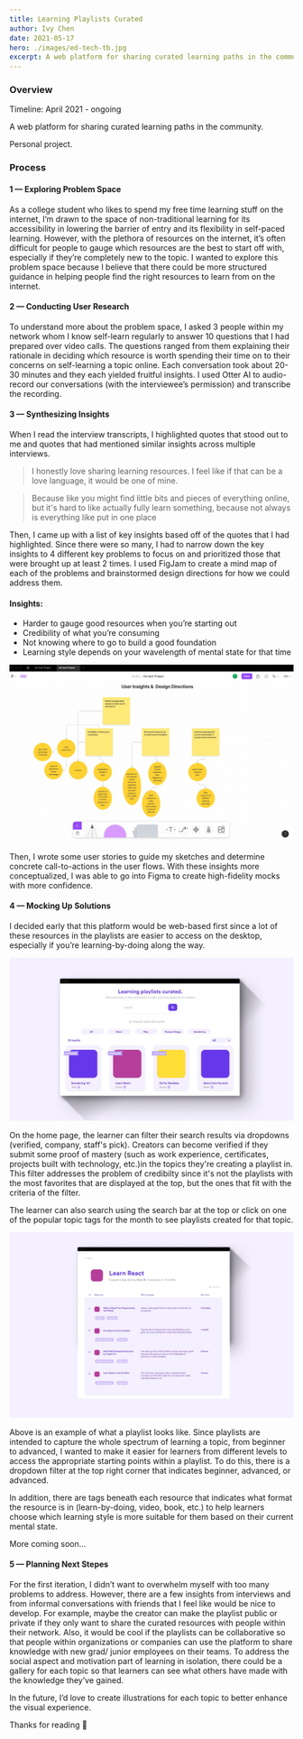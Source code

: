```yaml
---
title: Learning Playlists Curated
author: Ivy Chen
date: 2021-05-17
hero: ./images/ed-tech-tb.jpg
excerpt: A web platform for sharing curated learning paths in the community
---
```


### Overview


Timeline: April 2021 - ongoing 

A web platform for sharing curated learning paths in the community.

Personal project.


### Process 


#### 1 — Exploring Problem Space 

As a college student who likes to spend my free time learning stuff on the internet, I’m drawn to the space of non-traditional learning for its accessibility in lowering the barrier of entry and its flexibility in self-paced learning. However, with the plethora of resources on the internet, it’s often difficult for people to gauge which resources are the best to start off with, especially if they’re completely new to the topic. I wanted to explore this problem space because I believe that there could be more structured guidance in helping people find the right resources to learn from on the internet. 

#### 2 — Conducting User Research 

To understand more about the problem space, I asked 3 people within my network whom I know self-learn regularly to answer 10 questions that I had prepared over video calls. The questions ranged from them explaining their rationale in deciding which resource is worth spending their time on to their concerns on self-learning a topic online. Each conversation took about 20-30 minutes and they each yielded fruitful insights. I used Otter AI to audio-record our conversations (with the interviewee’s permission) and transcribe the recording.

#### 3 — Synthesizing Insights  

When I read the interview transcripts, I highlighted quotes that stood out to me and quotes that had mentioned similar insights across multiple interviews. 

>I honestly love sharing learning resources. I feel like if that can be a love language, it would be one of mine.

>Because like you might find little bits and pieces of everything online, but it's hard to like actually fully learn something, because not always is everything like put in one place

Then, I came up with a list of key insights based off of the quotes that I had highlighted. Since there were so many, I had to narrow down the key insights to 4 different key problems to focus on and prioritized those that were brought up at least 2 times. I used FigJam to create a mind map of each of the problems and brainstormed design directions for how we could address them.

#### Insights: 

- Harder to gauge good resources when you’re starting out 
- Credibility of what you’re consuming
- Not knowing where to go to build a good foundation
- Learning style depends on your wavelength of mental state for that time


<div className="Image__Small">
  <img
    src="./images/edtech-fig.jpg"
    title="figjam"
    alt="Alt text"
  />
</div>

Then, I wrote some user stories to guide my sketches and determine concrete call-to-actions in the user flows. With these insights more conceptualized, I was able to go into Figma to create high-fidelity mocks with more confidence. 


#### 4 — Mocking Up Solutions

I decided early that this platform would be web-based first since a lot of these resources in the playlists are easier to access on the desktop, especially if you’re learning-by-doing along the way. 

<div className="Image__Small">
  <img
    src="./images/edtech-home.jpg"
    title="home"
    alt="Alt text"
  />
</div>

On the home page, the learner can filter their search results via dropdowns (verified, company, staff's pick). Creators can become verified if they submit some proof of mastery (such as work experience, certificates, projects built with technology, etc.)in the topics they're creating a playlist in. This filter addresses the problem of credibilty since it's not the playlists with the most favorites that are displayed at the top, but the ones that fit with the criteria of the filter. 

The learner can also search using the search bar at the top or click on one of the popular topic tags for the month to see playlists created for that topic. 


<div className="Image__Small">
  <img
    src="./images/learn-react.jpg"
    title="react"
    alt="Alt text"
  />
</div>

Above is an example of what a playlist looks like. Since playlists are intended to capture the whole spectrum of learning a topic, from beginner to advanced, I wanted to make it easier for learners from different levels to access the appropriate starting points within a playlist. To do this, there is a dropdown filter at the top right corner that indicates beginner, advanced, or advanced. 

In addition, there are tags beneath each resource that indicates what format the resource is in (learn-by-doing, video, book, etc.) to help learners choose which learning style is more suitable for them based on their current mental state. 

More coming soon...


#### 5 — Planning Next Stepes

For the first iteration, I didn’t want to overwhelm myself with too many problems to address. However, there are a few insights from interviews and from informal conversations with friends that I feel like would be nice to develop. For example, maybe the creator can make the playlist public or private if they only want to share the curated resources with people within their network. Also, it would be cool if the playlists can be collaborative so that people within organizations or companies can use the platform to share knowledge with new grad/ junior employees on their teams. To address the social aspect and motivation part of learning in isolation, there could be a gallery for each topic so that learners can see what others have made with the knowledge they’ve gained. 

In the future, I’d love to create illustrations for each topic to better enhance the visual experience.

Thanks for reading 💜 